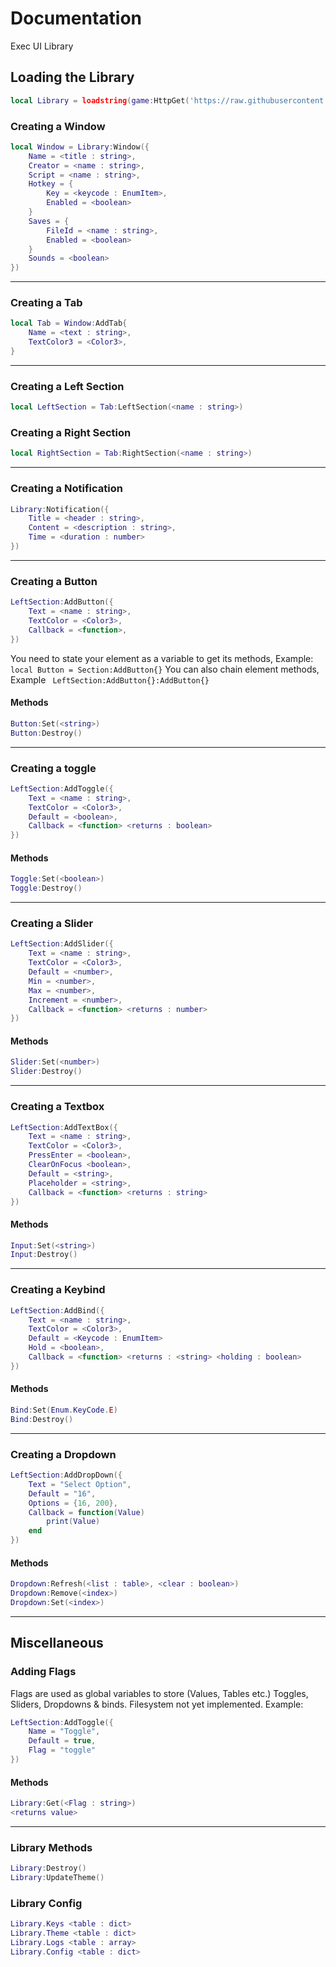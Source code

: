# Documentation
Exec UI Library

## Loading the Library
```lua
local Library = loadstring(game:HttpGet('https://raw.githubusercontent.com/Player788/Exec-UI-Library/main/src.lua'))()
```

### Creating a Window
```lua
local Window = Library:Window({
	Name = <title : string>, 
	Creator = <name : string>,
	Script = <name : string>,
	Hotkey = {
		Key = <keycode : EnumItem>, 
		Enabled = <boolean>
	}
	Saves = {
		FileId = <name : string>,
		Enabled = <boolean>
	}
	Sounds = <boolean>
})
```
___

### Creating a Tab
```lua
local Tab = Window:AddTab{
	Name = <text : string>,
	TextColor3 = <Color3>,
}
```
___
### Creating a Left Section
```lua
local LeftSection = Tab:LeftSection(<name : string>)
```
### Creating a Right Section
```lua
local RightSection = Tab:RightSection(<name : string>)
```
___
### Creating a Notification
```lua
Library:Notification({
	Title = <header : string>,
	Content = <description : string>,
	Time = <duration : number>
})
```
___
### Creating a Button
```lua
LeftSection:AddButton({
	Text = <name : string>,
	TextColor = <Color3>,
	Callback = <function>,
})
```
You need to state your element as a variable to get its methods, Example: ``` local Button = Section:AddButton{} ```
You can also chain element methods, Example ``` LeftSection:AddButton{}:AddButton{}```

#### Methods
```lua
Button:Set(<string>)
Button:Destroy()
```
___
### Creating a toggle
```lua
LeftSection:AddToggle({
	Text = <name : string>,
	TextColor = <Color3>,
	Default = <boolean>,
	Callback = <function> <returns : boolean>
})
```

#### Methods
```lua
Toggle:Set(<boolean>)
Toggle:Destroy()
```
___
### Creating a Slider
```lua
LeftSection:AddSlider({
	Text = <name : string>,
	TextColor = <Color3>,
	Default = <number>,
	Min = <number>,
	Max = <number>,
	Increment = <number>,
	Callback = <function> <returns : number>
})
```

#### Methods
```lua
Slider:Set(<number>)
Slider:Destroy()
```
___
### Creating a Textbox
```lua
LeftSection:AddTextBox({
	Text = <name : string>,
	TextColor = <Color3>,
	PressEnter = <boolean>,
	ClearOnFocus <boolean>,
	Default = <string>,
	Placeholder = <string>,
	Callback = <function> <returns : string>
})

```

#### Methods
```lua
Input:Set(<string>)
Input:Destroy()
```
___
### Creating a Keybind
```lua
LeftSection:AddBind({
	Text = <name : string>,
	TextColor = <Color3>,
	Default = <Keycode : EnumItem>
	Hold = <boolean>,
	Callback = <function> <returns : <string> <holding : boolean>
})
```

#### Methods
```lua
Bind:Set(Enum.KeyCode.E)
Bind:Destroy()
```
___

### Creating a Dropdown
```lua
LeftSection:AddDropDown({
	Text = "Select Option",
	Default = "16",
	Options = {16, 200},
	Callback = function(Value)
		print(Value)
	end
})
```

#### Methods
```lua
Dropdown:Refresh(<list : table>, <clear : boolean>)
Dropdown:Remove(<index>)
Dropdown:Set(<index>)
```
___
## Miscellaneous

### Adding Flags
Flags are used as global variables to store (Values, Tables etc.) Toggles, Sliders, Dropdowns & binds. Filesystem not yet implemented.
Example:
```lua
LeftSection:AddToggle({
    Name = "Toggle",
    Default = true,
    Flag = "toggle"
})
```
#### Methods
```lua
Library:Get(<Flag : string>)
<returns value>
```
___
### Library Methods
```lua
Library:Destroy()
Library:UpdateTheme()
```

### Library Config
```lua
Library.Keys <table : dict>
Library.Theme <table : dict>
Library.Logs <table : array>
Library.Config <table : dict>
